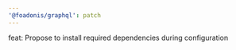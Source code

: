 ```yaml
---
'@foadonis/graphql': patch
---
```


feat: Propose to install required dependencies during configuration
